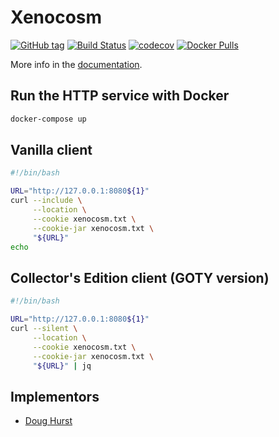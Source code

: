 # Xenocosm

[![GitHub tag](https://img.shields.io/github/tag/robotsnowfall/xenocosm.svg)](https://github.com/robotsnowfall/xenocosm/tags)
[![Build Status](https://travis-ci.org/robotsnowfall/xenocosm.svg?branch=master)](https://travis-ci.org/robotsnowfall/xenocosm)
[![codecov](https://codecov.io/gh/robotsnowfall/xenocosm/branch/master/graph/badge.svg)](https://codecov.io/gh/robotsnowfall/xenocosm)
[![Docker Pulls](https://img.shields.io/docker/pulls/robotsnowfall/xenocosm-http.svg)](https://hub.docker.com/r/robotsnowfall/xenocosm-http)

More info in the [documentation](https://robotsnowfall.github.io/xenocosm/).

## Run the HTTP service with Docker

```bash
docker-compose up
```

## Vanilla client

```bash
#!/bin/bash

URL="http://127.0.0.1:8080${1}"
curl --include \
     --location \
     --cookie xenocosm.txt \
     --cookie-jar xenocosm.txt \
     "${URL}"
echo
```

## Collector's Edition client (GOTY version)

```bash
#!/bin/bash

URL="http://127.0.0.1:8080${1}"
curl --silent \
     --location \
     --cookie xenocosm.txt \
     --cookie-jar xenocosm.txt \
     "${URL}" | jq
```

## Implementors

* [Doug Hurst](https://github.com/robotsnowfall)
